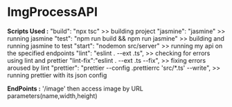 # ImgProcessAPI
**Scripts Used :**
    "build": "npx tsc" >> building project
    "jasmine": "jasmine" >> running jasmine
    "test": "npm run build && npm run jasmine" >> building and running jasmine to test
    "start": "nodemon src/server"  >> running my api on the specified endpoints
    "lint": "eslint . --ext .ts", >> checking for errors using lint and prettier
    "lint-fix":"eslint . --ext .ts --fix", >> fixing errors aroused by lint
    "prettier": "prettier --config .prettierrc 'src/*.ts' --write", >> running prettier with its json config
    

**EndPoints :**
'/image'
then access image by URL parameters(name,width,height)
